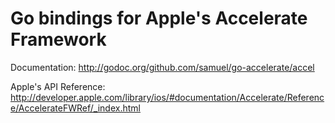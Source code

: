 Go bindings for Apple's Accelerate Framework
============================================

Documentation: <http://godoc.org/github.com/samuel/go-accelerate/accel>

Apple's API Reference: <http://developer.apple.com/library/ios/#documentation/Accelerate/Reference/AccelerateFWRef/_index.html>
